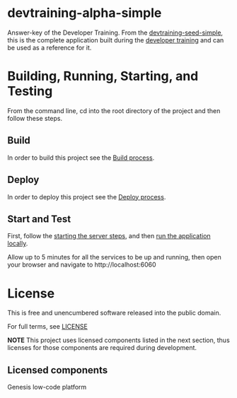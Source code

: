 # devtraining-alpha-simple

Answer-key of the Developer Training. From the [devtraining-seed-simple](https://github.com/genesiscommunitysuccess/devtraining-seed-simple), this is the complete application built during the [developer training](https://learn.genesis.global/docs/getting-started/developer-training/training-intro/) and can be used as a reference for it.

# Building, Running, Starting, and Testing
From the command line, cd into the root directory of the project and then follow these steps.

## Build
In order to build this project see the [Build process](https://learn.genesis.global/docs/getting-started/developer-training/training-content-day1/#build).

## Deploy
In order to deploy this project see the [Deploy process](https://learn.genesis.global/docs/getting-started/developer-training/training-content-day1/#deploy).

## Start and Test
First, follow the [starting the server steps](https://learn.genesis.global/docs/getting-started/developer-training/training-content-day1/#starting-the-server), and then [run the application locally](https://learn.genesis.global/docs/getting-started/developer-training/training-content-day2/#running-the-application-locally).

Allow up to 5 minutes for all the services to be up and running, then open your browser and navigate to http://localhost:6060

# License

This is free and unencumbered software released into the public domain.

For full terms, see [LICENSE](./LICENSE)

**NOTE** This project uses licensed components listed in the next section, thus licenses for those components are required during development.

## Licensed components
Genesis low-code platform
